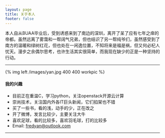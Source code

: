 ```yaml
---
layout: page
title: 关于本人
footer: false
---
```

本人自从BUAA毕业后，受到诱惑来到了南边的深圳，离开了呆了应有七年之痒的帝都。虽然远离了雾霭和一帮阔气兄弟，但也结识了另一帮纯爷们，虽然感受到了南方的温暖和绿树红花，但也处在一闲逸位置，不知将来是福是祸，但又何必杞人忧天。漫步之余偶尔思考，也许生活其实很简单，而我现在缺少的正是一种坚持的行动。

---
{% img left /images/yan.jpg 400 400 workpic %}
#### 我的兴趣
* 目前正在重温C，学习python，关注openstack开源云计算
* 崇尚技术，关注国内外各IT巨头新闻，它们掐架也不错
* 买了一些书，看的浅，动手的少，正在改之
* 开了微博，发言比较少，主要关注大牛
* 喜欢足球，看的比较多，喜欢羽毛球，打的比较多
* Email: fredyan@outlook.com

---

